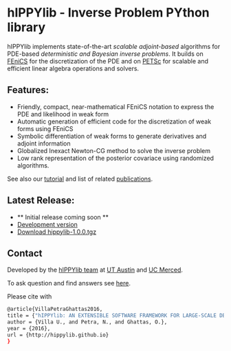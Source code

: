 # hIPPYlib - Inverse Problem PYthon library

hIPPYlib implements state-of-the-art *scalable* *adjoint-based* algorithms for PDE-based *deterministic and Bayesian inverse problems*. It builds on <a href="http://www.fenicsproject.org" target="_blank">FEniCS</a> for the discretization of the PDE and on <a href="http://www.mcs.anl.gov/petsc/" target="_blank">PETSc</a> for scalable and efficient linear algebra operations and solvers.

## Features:

- Friendly, compact, near-mathematical FEniCS notation to express the PDE and likelihood in weak form
- Automatic generation of efficient code for the discretization of weak forms using FEniCS
- Symbolic differentiation of weak forms to generate derivatives and adjoint information
- Globalized Inexact Newton-CG method to solve the inverse problem
- Low rank representation of the posterior covariace using randomized algorithms.

See also our [tutorial](tutorial.md) and list of related [publications](publications.md).

## Latest Release:

- ** Initial release coming soon **
- [Development version](https://github.com/hippylib/hippylib)
- [Download hippylib-1.0.0.tgz](https://github.com/hippylib/hippylib-releases)

## Contact

Developed by the [hIPPYlib team](about.md) at <a href="http://ices.utexas.edu" target="_blank">UT Austin</a> and <a href="http://naturalsciences.ucmerced.edu/" target="_blank">UC Merced</a>.

To ask question and find answers see <a href="https://groups.google.com/forum/#!forum/hippylib-support" target="_blank">here</a>.

Please cite with 
```sh
@article{VillaPetraGhattas2016,
title = {"hIPPYlib: AN EXTENSIBLE SOFTWARE FRAMEWORK FOR LARGE-SCALE DETERMINISTIC AND LINEARIZED BAYESIAN INVERSION"},
author = {Villa U., and Petra, N., and Ghattas, O.},
year = {2016},
url = {http://hippylib.github.io}
}
```


